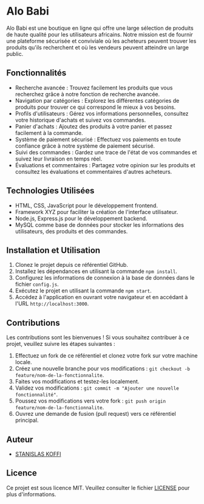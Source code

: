 # Alo Babi

Alo Babi est une boutique en ligne qui offre une large sélection de produits de haute qualité pour les utilisateurs africains. Notre mission est de fournir une plateforme sécurisée et conviviale où les acheteurs peuvent trouver les produits qu'ils recherchent et où les vendeurs peuvent atteindre un large public.

## Fonctionnalités

- Recherche avancée : Trouvez facilement les produits que vous recherchez grâce à notre fonction de recherche avancée.
- Navigation par catégories : Explorez les différentes catégories de produits pour trouver ce qui correspond le mieux à vos besoins.
- Profils d'utilisateurs : Gérez vos informations personnelles, consultez votre historique d'achats et suivez vos commandes.
- Panier d'achats : Ajoutez des produits à votre panier et passez facilement à la commande.
- Système de paiement sécurisé : Effectuez vos paiements en toute confiance grâce à notre système de paiement sécurisé.
- Suivi des commandes : Gardez une trace de l'état de vos commandes et suivez leur livraison en temps réel.
- Évaluations et commentaires : Partagez votre opinion sur les produits et consultez les évaluations et commentaires d'autres acheteurs.

## Technologies Utilisées

- HTML, CSS, JavaScript pour le développement frontend.
- Framework XYZ pour faciliter la création de l'interface utilisateur.
- Node.js, Express.js pour le développement backend.
- MySQL comme base de données pour stocker les informations des utilisateurs, des produits et des commandes.

## Installation et Utilisation

1. Clonez le projet depuis ce référentiel GitHub.
2. Installez les dépendances en utilisant la commande `npm install`.
3. Configurez les informations de connexion à la base de données dans le fichier `config.js`.
4. Exécutez le projet en utilisant la commande `npm start`.
5. Accédez à l'application en ouvrant votre navigateur et en accédant à l'URL `http://localhost:3000`.

## Contributions

Les contributions sont les bienvenues ! Si vous souhaitez contribuer à ce projet, veuillez suivre les étapes suivantes :

1. Effectuez un fork de ce référentiel et clonez votre fork sur votre machine locale.
2. Créez une nouvelle branche pour vos modifications : `git checkout -b feature/nom-de-la-fonctionnalite`.
3. Faites vos modifications et testez-les localement.
4. Validez vos modifications : `git commit -m "Ajouter une nouvelle fonctionnalité"`.
5. Poussez vos modifications vers votre fork : `git push origin feature/nom-de-la-fonctionnalite`.
6. Ouvrez une demande de fusion (pull request) vers ce référentiel principal.

## Auteur

- [STANISLAS KOFFI](https://github.com/votre-nom)

## Licence

Ce projet est sous licence MIT. Veuillez consulter le fichier [LICENSE](LICENSE) pour plus d'informations.
